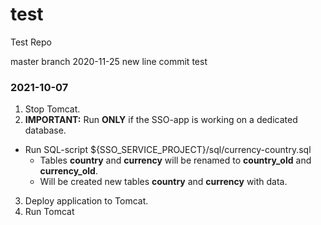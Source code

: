 # test
Test Repo

master branch
2020-11-25 new line
commit test



### 2021-10-07

1. Stop Tomcat.
2.
    **IMPORTANT:**
        Run **ONLY** if the SSO-app is working on a dedicated database.

  - Run SQL-script ${SSO_SERVICE_PROJECT}/sql/currency-country.sql
    + Tables **country** and **currency** will be renamed to **country_old** and **currency_old**.
    + Will be created new tables  **country** and **currency** with data.
3. Deploy application to Tomcat.
4. Run Tomcat